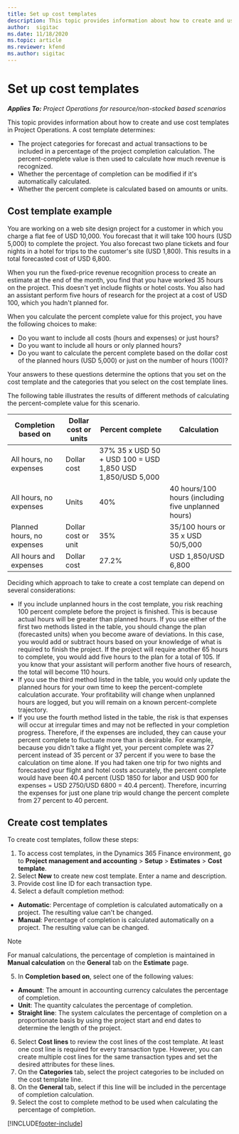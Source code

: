 ```yaml
---
title: Set up cost templates
description: This topic provides information about how to create and use cost templates in Project Operations.
author:  sigitac
ms.date: 11/18/2020 
ms.topic: article
ms.reviewer: kfend
ms.author: sigitac
---
```


# Set up cost templates

_**Applies To:** Project Operations for resource/non-stocked based scenarios_


This topic provides information about how to create and use cost templates in Project Operations. A cost template determines:

- The project categories for forecast and actual transactions to be included in a percentage of the project completion calculation. The percent-complete value is then used to calculate how much revenue is recognized.
- Whether the percentage of completion can be modified if it's automatically calculated.
- Whether the percent complete is calculated based on amounts or units.

## Cost template example

You are working on a web site design project for a customer in which you charge a flat fee of USD 10,000. You forecast that it will take 100 hours (USD 5,000) to complete the project. You also forecast two plane tickets and four nights in a hotel for trips to the customer's site (USD 1,800). This results in a total forecasted cost of USD 6,800.

When you run the fixed-price revenue recognition process to create an estimate at the end of the month, you find that you have worked 35 hours on the project. This doesn't yet include flights or hotel costs. You also had an assistant perform five hours of research for the project at a cost of USD 100, which you hadn't planned for.

When you calculate the percent complete value for this project, you have the following choices to make:

- Do you want to include all costs (hours and expenses) or just hours?
- Do you want to include all hours or only planned hours?
- Do you want to calculate the percent complete based on the dollar cost of the planned hours (USD 5,000) or just on the number of hours (100)?

Your answers to these questions determine the options that you set on the cost template and the categories that you select on the cost template lines.

The following table illustrates the results of different methods of calculating the percent-complete value for this scenario.

| Completion based on | Dollar cost or units | Percent complete | Calculation |
| --- | --- | --- | --- |
| All hours, no expenses | Dollar cost | 37% 35 x USD 50 + USD 100 = USD 1,850 USD 1,850/USD 5,000 |
| All hours, no expenses | Units | 40% | 40 hours/100 hours (including five unplanned hours) |
| Planned hours, no expenses | Dollar cost or unit | 35% | 35/100 hours or 35 x USD 50/5,000 |
| All hours and expenses | Dollar cost | 27.2% | USD 1,850/USD 6,800 |

Deciding which approach to take to create a cost template can depend on several considerations:

- If you include unplanned hours in the cost template, you risk reaching 100 percent complete before the project is finished. This is because actual hours will be greater than planned hours. If you use either of the first two methods listed in the table, you should change the plan (forecasted units) when you become aware of deviations. In this case, you would add or subtract hours based on your knowledge of what is required to finish the project. If the project will require another 65 hours to complete, you would add five hours to the plan for a total of 105. If you know that your assistant will perform another five hours of research, the total will become 110 hours.
- If you use the third method listed in the table, you would only update the planned hours for your own time to keep the percent-complete calculation accurate. Your profitability will change when unplanned hours are logged, but you will remain on a known percent-complete trajectory.
- If you use the fourth method listed in the table, the risk is that expenses will occur at irregular times and may not be reflected in your completion progress. Therefore, if the expenses are included, they can cause your percent complete to fluctuate more than is desirable. For example, because you didn't take a flight yet, your percent complete was 27 percent instead of 35 percent or 37 percent if you were to base the calculation on time alone. If you had taken one trip for two nights and forecasted your flight and hotel costs accurately, the percent complete would have been 40.4 percent (USD 1850 for labor and USD 900 for expenses = USD 2750/USD 6800 = 40.4 percent). Therefore, incurring the expenses for just one plane trip would change the percent complete from 27 percent to 40 percent.

## Create cost templates
To create cost templates, follow these steps:

1. To access cost templates, in the Dynamics 365 Finance environment, go to **Project management and accounting** > **Setup** > **Estimates** > **Cost template**.
2. Select **New** to create new cost template. Enter a name and description.
3. Provide cost line ID for each transaction type.
4. Select a default completion method:

  - **Automatic**: Percentage of completion is calculated automatically on a project. The resulting value can't be changed.
  - **Manual**: Percentage of completion is calculated automatically on a project. The resulting value can be changed.

  > [!NOTE]
  > For manual calculations, the percentage of completion is maintained in **Manual calculation** on the **General** tab on the **Estimate** page.

5. In **Completion based on**, select one of the following values:

  - **Amount**: The amount in accounting currency calculates the percentage of completion.
  - **Unit**: The quantity calculates the percentage of completion.
  - **Straight line**: The system calculates the percentage of completion on a proportionate basis by using the project start and end dates to determine the length of the project.

6. Select **Cost lines** to review the cost lines of the cost template. At least one cost line is required for every transaction type. However, you can create multiple cost lines for the same transaction types and set the desired attributes for these lines.
7. On the **Categories** tab, select the project categories to be included on the cost template line.
8. On the **General** tab, select if this line will be included in the percentage of completion calculation.
9. Select the cost to complete method to be used when calculating the percentage of completion.


[!INCLUDE[footer-include](../includes/footer-banner.md)]